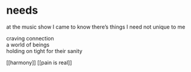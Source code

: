 # needs
at the music show
I came to know
there’s things I need
not unique to me

craving connection  
a world of beings  
holding on tight
for their sanity

[[harmony]]
[[pain is real]]